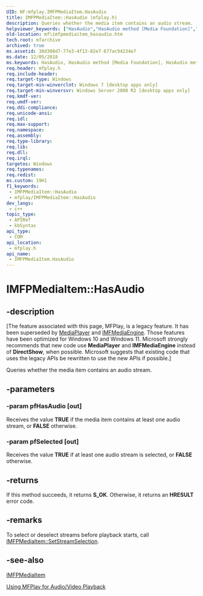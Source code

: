 ```yaml
---
UID: NF:mfplay.IMFPMediaItem.HasAudio
title: IMFPMediaItem::HasAudio (mfplay.h)
description: Queries whether the media item contains an audio stream.
helpviewer_keywords: ["HasAudio","HasAudio method [Media Foundation]","HasAudio method [Media Foundation]","IMFPMediaItem interface","IMFPMediaItem interface [Media Foundation]","HasAudio method","IMFPMediaItem.HasAudio","IMFPMediaItem::HasAudio","mf.imfpmediaitem_hasaudio","mfplay/IMFPMediaItem::HasAudio"]
old-location: mf\imfpmediaitem_hasaudio.htm
tech.root: mfarchive
archived: true
ms.assetid: 38d308d7-77e3-4f13-82e7-677ac94234e7
ms.date: 12/05/2018
ms.keywords: HasAudio, HasAudio method [Media Foundation], HasAudio method [Media Foundation],IMFPMediaItem interface, IMFPMediaItem interface [Media Foundation],HasAudio method, IMFPMediaItem.HasAudio, IMFPMediaItem::HasAudio, mf.imfpmediaitem_hasaudio, mfplay/IMFPMediaItem::HasAudio
req.header: mfplay.h
req.include-header: 
req.target-type: Windows
req.target-min-winverclnt: Windows 7 [desktop apps only]
req.target-min-winversvr: Windows Server 2008 R2 [desktop apps only]
req.kmdf-ver: 
req.umdf-ver: 
req.ddi-compliance: 
req.unicode-ansi: 
req.idl: 
req.max-support: 
req.namespace: 
req.assembly: 
req.type-library: 
req.lib: 
req.dll: 
req.irql: 
targetos: Windows
req.typenames: 
req.redist: 
ms.custom: 19H1
f1_keywords:
 - IMFPMediaItem::HasAudio
 - mfplay/IMFPMediaItem::HasAudio
dev_langs:
 - c++
topic_type:
 - APIRef
 - kbSyntax
api_type:
 - COM
api_location:
 - mfplay.h
api_name:
 - IMFPMediaItem.HasAudio
---
```


# IMFPMediaItem::HasAudio


## -description

\[The feature associated with this page, MFPlay, is a legacy feature. It has been superseded by [MediaPlayer](/uwp/api/Windows.Media.Playback.MediaPlayer) and  [IMFMediaEngine](/windows/win32/api/mfmediaengine/nn-mfmediaengine-imfmediaengine). Those features have been optimized for Windows 10 and Windows 11. Microsoft strongly recommends that new code use **MediaPlayer** and **IMFMediaEngine** instead of **DirectShow**, when possible. Microsoft suggests that existing code that uses the legacy APIs be rewritten to use the new APIs if possible.\]


Queries whether the media item contains an audio stream.

## -parameters

### -param pfHasAudio [out]

Receives the value <b>TRUE</b> if the media item contains at least one audio stream, or <b>FALSE</b> otherwise.

### -param pfSelected [out]

Receives the value <b>TRUE</b> if at least one audio stream is selected, or <b>FALSE</b> otherwise.

## -returns

If this method succeeds, it returns <b>S_OK</b>. Otherwise, it returns an <b>HRESULT</b> error code.

## -remarks

To select or deselect streams before playback starts, call <a href="/windows/desktop/api/mfplay/nf-mfplay-imfpmediaitem-setstreamselection">IMFPMediaItem::SetStreamSelection</a>.

## -see-also

<a href="/windows/desktop/api/mfplay/nn-mfplay-imfpmediaitem">IMFPMediaItem</a>



<a href="/windows/desktop/medfound/using-mfplay-for-audio-video-playback">Using MFPlay for Audio/Video Playback</a>